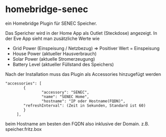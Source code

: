 # homebridge-senec
ein Homebridge Plugin für SENEC Speicher.

Das Spericher wird in der Home App als Outlet (Steckdose) angezeigt. In der Eve App sieht man zusätzliche Werte wie
 * Grid Power (Einspeisung / Netzbezug) => Positiver Wert = Einspeisung
 * House Power (aktueller Hausverbrauch)
 * Solar Power (aktuelle Stromerzeugung)
 * Battery Level (aktueller Füllstand des Speichers)

Nach der Installation muss das Plugin als Accessories hinzugefügt werden

```
"accessories": [
        {
                "accessory": "SENEC",
                "name": "SENEC Home",
                "hostname": "IP oder Hostname(FQDN)",
		"refreshInterval": (Zeit in Sekunden, Standard ist 60)
        }
     ],
```

beim Hostname am besten den FQDN also inklusive der Domain.
z.B. speicher.fritz.box
